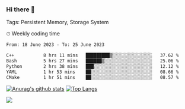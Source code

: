 ### Hi there 👋

Tags: Persistent Memory, Storage System

<!--

[![Anurag's github stats](https://github-readme-stats.vercel.app/api?username=wwyf)](https://github.com/anuraghazra/github-readme-stats)

[![Anurag's github stats](https://github-readme-stats.vercel.app/api?username=wwyf&count_private=true)](https://github.com/anuraghazra/github-readme-stats)


[![Top Langs](https://github-readme-stats.vercel.app/api/top-langs/?username=wwyf&count_private=true&&hide=jupyter%20notebook,html)](https://github.com/anuraghazra/github-readme-stats)



-->


⏱ Weekly coding time

<!--START_SECTION:waka-->

```txt
From: 18 June 2023 - To: 25 June 2023

C++           8 hrs 11 mins   █████████▒░░░░░░░░░░░░░░░   37.62 %
Bash          5 hrs 27 mins   ██████▒░░░░░░░░░░░░░░░░░░   25.06 %
Python        2 hrs 38 mins   ███░░░░░░░░░░░░░░░░░░░░░░   12.12 %
YAML          1 hr 53 mins    ██░░░░░░░░░░░░░░░░░░░░░░░   08.66 %
CMake         1 hr 51 mins    ██░░░░░░░░░░░░░░░░░░░░░░░   08.57 %
```

<!--END_SECTION:waka-->



[![Anurag's github stats](https://github-readme-stats.vercel.app/api?username=wwyf&count_private=true&show_icons=true&hide_border=true)](https://github.com/anuraghazra/github-readme-stats) [![Top Langs](https://github-readme-stats.vercel.app/api/top-langs/?username=wwyf&count_private=true&hide=jupyter%20notebook,html,OpenEdge%20ABL&langs_count=10&layout=compact&hide_border=true)](https://github.com/anuraghazra/github-readme-stats)

<!--

[![willianrod's wakatime stats](https://github-readme-stats.vercel.app/api/wakatime?username=wwyf)](https://github.com/anuraghazra/github-readme-stats)


-->

![](https://hit.yhype.me/github/profile?user_id=23121291)
